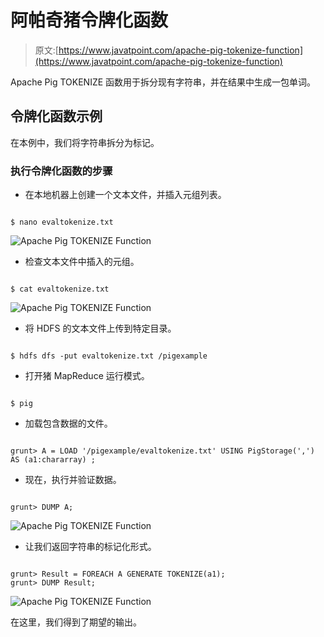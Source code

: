 # 阿帕奇猪令牌化函数

> 原文:[https://www.javatpoint.com/apache-pig-tokenize-function](https://www.javatpoint.com/apache-pig-tokenize-function)

Apache Pig TOKENIZE 函数用于拆分现有字符串，并在结果中生成一包单词。

## 令牌化函数示例

在本例中，我们将字符串拆分为标记。

### 执行令牌化函数的步骤

*   在本地机器上创建一个文本文件，并插入元组列表。

```

$ nano evaltokenize.txt 

```

![Apache Pig TOKENIZE Function](../Images/44467605eab6e4ead661dd7f13d86620.png)

*   检查文本文件中插入的元组。

```

$ cat evaltokenize.txt

```

![Apache Pig TOKENIZE Function](../Images/d076d9e0a527a9a4794eec9dcd630ab4.png)

*   将 HDFS 的文本文件上传到特定目录。

```

$ hdfs dfs -put evaltokenize.txt /pigexample

```

*   打开猪 MapReduce 运行模式。

```

$ pig

```

*   加载包含数据的文件。

```

grunt> A = LOAD '/pigexample/evaltokenize.txt' USING PigStorage(',') AS (a1:chararray) ;

```

*   现在，执行并验证数据。

```

grunt> DUMP A;

```

![Apache Pig TOKENIZE Function](../Images/b6ecec23af3cbe5a355e60348179b993.png)

*   让我们返回字符串的标记化形式。

```

grunt> Result = FOREACH A GENERATE TOKENIZE(a1);
grunt> DUMP Result;

```

![Apache Pig TOKENIZE Function](../Images/8c2f617138fc3001395dd6e9f5979ead.png)

在这里，我们得到了期望的输出。